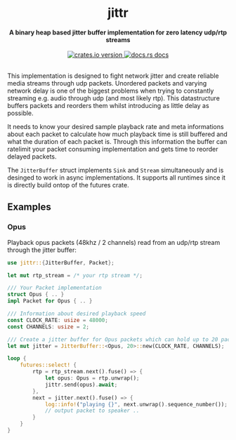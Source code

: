 <h1 align="center">jittr</h1>
<div align="center">
  <strong>
    A binary heap based jitter buffer implementation for zero latency udp/rtp streams
  </strong>
</div>
<br />
<div align="center">
  <a href="https://crates.io/crates/jittr">
    <img src="https://img.shields.io/crates/v/jittr.svg?style=flat-square"
    alt="crates.io version" />
  </a>
  <a href="https://docs.rs/jittr">
    <img src="https://img.shields.io/badge/docs-latest-blue.svg?style=flat-square"
      alt="docs.rs docs" />
  </a>
</div>
<br />

This implementation is designed to fight network jitter and create reliable
media streams through udp packets. Unordered packets and varying network delay
is one of the biggest problems when trying to constantly streaming e.g. audio
through udp (and most likely rtp). This datastructure buffers packets and
reorders them whilst introducing as little delay as possible.

It needs to know your desired sample playback rate and meta informations about
each packet to calculate how much playback time is still buffered and what the
duration of each packet is. Through this information the buffer can ratelimit
your packet consuming implementation and gets time to reorder delayed packets.

The `JitterBuffer` struct implements `Sink` and `Stream` simultaneously and is
desinged to work in async implementations. It supports all runtimes since it is
directly build ontop of the futures crate.

## Examples

### Opus

Playback opus packets (48khz / 2 channels) read from an udp/rtp stream through
the jitter buffer:

```rust
use jittr::{JitterBuffer, Packet};

let mut rtp_stream = /* your rtp stream */;

/// Your Packet implementation
struct Opus { .. }
impl Packet for Opus { .. }

/// Information about desired playback speed
const CLOCK_RATE: usize = 48000;
const CHANNELS: usize = 2;

/// Create a jitter buffer for Opus packets which can hold up to 20 packets
let mut jitter = JitterBuffer::<Opus, 20>::new(CLOCK_RATE, CHANNELS);

loop {
    futures::select! {
        rtp = rtp_stream.next().fuse() => {
            let opus: Opus = rtp.unwrap();
            jittr.send(opus).await;
        },
        next = jitter.next().fuse() => {
            log::info!("playing {}", next.unwrap().sequence_number());
            // output packet to speaker ..
        }
    }
}
```
